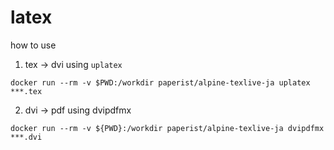 # latex

how to use

1. tex -> dvi using `uplatex`

```
docker run --rm -v $PWD:/workdir paperist/alpine-texlive-ja uplatex ***.tex
```

2. dvi -> pdf using dvipdfmx

```
docker run --rm -v ${PWD}:/workdir paperist/alpine-texlive-ja dvipdfmx ***.dvi
```
